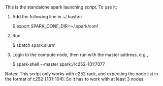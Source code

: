 This is the standalone spark launching script.
To use it:

1) Add the following line in ~/.bashrc

   $ export SPARK_CONF_DIR=~/.spark/conf

2) Run 

   $ sbatch spark.slurm

3) Login to the compute node, then run with the master address, e.g.,

   $ spark-shell --master spark://c252-101:7077     

Notes:
This script only works with c252 rack, and expecting the node list in the format of c252-[101-104].
So it has to work with at least 3 nodes.
